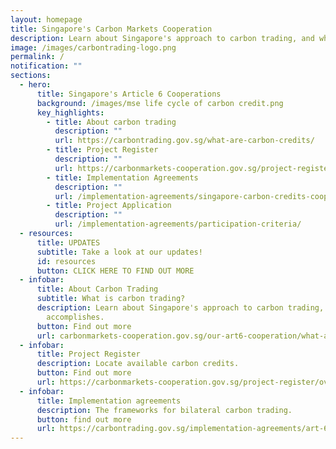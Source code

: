 ```yaml
---
layout: homepage
title: Singapore's Carbon Markets Cooperation
description: Learn about Singapore's approach to carbon trading, and what it accomplishes.
image: /images/carbontrading-logo.png
permalink: /
notification: ""
sections:
  - hero:
      title: Singapore's Article 6 Cooperations
      background: /images/mse life cycle of carbon credit.png
      key_highlights:
        - title: About carbon trading
          description: ""
          url: https://carbontrading.gov.sg/what-are-carbon-credits/
        - title: Project Register
          description: ""
          url: https://carbonmarkets-cooperation.gov.sg/project-register/overall-register/
        - title: Implementation Agreements
          description: ""
          url: /implementation-agreements/singapore-carbon-credits-cooperation
        - title: Project Application
          description: ""
          url: /implementation-agreements/participation-criteria/
  - resources:
      title: UPDATES
      subtitle: Take a look at our updates!
      id: resources
      button: CLICK HERE TO FIND OUT MORE
  - infobar:
      title: About Carbon Trading
      subtitle: What is carbon trading?
      description: Learn about Singapore's approach to carbon trading, and what it
        accomplishes.
      button: Find out more
      url: carbonmarkets-cooperation.gov.sg/our-art6-cooperation/what-are-carbon-credits/
  - infobar:
      title: Project Register
      description: Locate available carbon credits.
      button: Find out more
      url: https://carbonmarkets-cooperation.gov.sg/project-register/overall-register
  - infobar:
      title: Implementation agreements
      description: The frameworks for bilateral carbon trading.
      button: find out more
      url: https://carbontrading.gov.sg/implementation-agreements/art-6/
---
```

